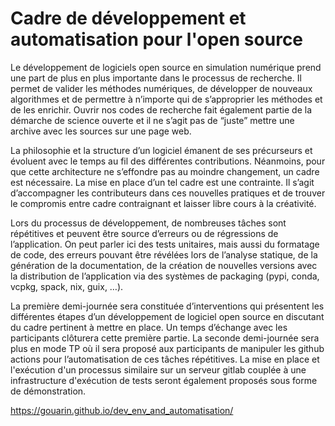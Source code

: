 # Cadre de développement et automatisation pour l'open source

Le développement de logiciels open source en simulation numérique prend une part de plus en plus importante dans le processus de recherche. Il permet de valider les méthodes numériques, de développer de nouveaux algorithmes et de permettre à n’importe qui de s’approprier les méthodes et de les enrichir. Ouvrir nos codes de recherche fait également partie de la démarche de science ouverte et il ne s’agit pas de “juste” mettre une archive avec les sources sur une page web.

La philosophie et la structure d’un logiciel émanent de ses précurseurs et évoluent avec le temps au fil des différentes contributions. Néanmoins, pour que cette architecture ne s’effondre pas au moindre changement, un cadre est nécessaire. La mise en place d’un tel cadre est une contrainte. Il s’agit d’accompagner les contributeurs dans ces nouvelles pratiques et de trouver le compromis entre cadre contraignant et laisser libre cours à la créativité.

Lors du processus de développement, de nombreuses tâches sont répétitives et peuvent être source d’erreurs ou de régressions de l’application. On peut parler ici des tests unitaires, mais aussi du formatage de code, des erreurs pouvant être révélées lors de l’analyse statique, de la génération de la documentation, de la création de nouvelles versions avec la distribution de l’application via des systèmes de packaging (pypi, conda, vcpkg, spack, nix, guix, …).

La première demi-journée sera constituée d’interventions qui présentent les différentes étapes d’un développement de logiciel open source en discutant du cadre pertinent à mettre en place. Un temps d’échange avec les participants clôturera cette première partie. La seconde demi-journée sera plus en mode TP où il sera proposé aux participants de manipuler les github actions pour l’automatisation de ces tâches répétitives. La mise en place et l'exécution d'un processus similaire sur un serveur gitlab couplée à une infrastructure d'exécution de tests seront également proposés sous forme de démonstration.


https://gouarin.github.io/dev_env_and_automatisation/